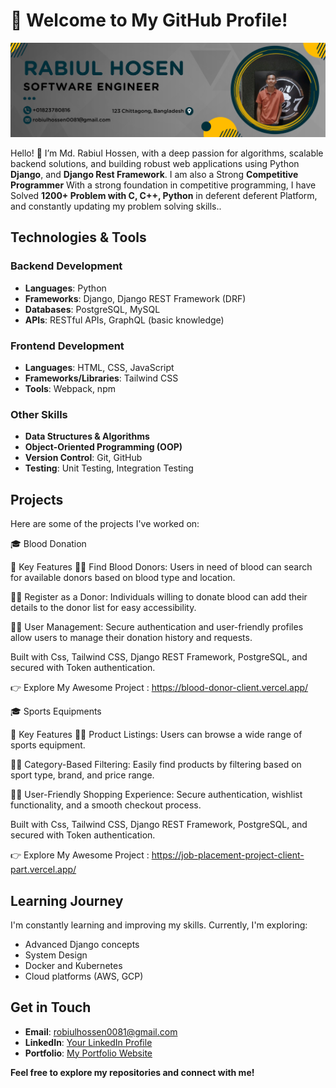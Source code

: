 # 🚀 Welcome to My GitHub Profile!

![GitHub Banner](https://github.com/hossenrabiul/blood-donor-client/blob/main/cover-photo-another.png)

Hello! 👋 I’m Md. Rabiul Hossen, with a deep passion for algorithms, scalable backend solutions, and building robust web applications using Python **Django**, and **Django Rest Framework**. I am also a Strong **Competitive Programmer** With a strong foundation in competitive programming, I have Solved **1200+ Problem with C, C++, Python** in deferent deferent Platform, and constantly updating my problem solving skills..


##  **Technologies & Tools**

### **Backend Development**
-  **Languages**: Python
-  **Frameworks**: Django, Django REST Framework (DRF)
-  **Databases**: PostgreSQL, MySQL
-  **APIs**: RESTful APIs, GraphQL (basic knowledge)

### **Frontend Development**
 - **Languages**: HTML, CSS, JavaScript
 - **Frameworks/Libraries**: Tailwind CSS
 - **Tools**: Webpack, npm

### **Other Skills**
 - **Data Structures & Algorithms**
- **Object-Oriented Programming (OOP)**
 - **Version Control**: Git, GitHub
- **Testing**: Unit Testing, Integration Testing

##  **Projects**

Here are some of the projects I've worked on:

🎓 Blood Donation

🚀 Key Features
🔹✅ Find Blood Donors: Users in need of blood can search for available donors based on blood type and location.

🔹✅ Register as a Donor: Individuals willing to donate blood can add their details to the donor list for easy accessibility.

🔹✅ User Management: Secure authentication and user-friendly profiles allow users to manage their donation history and requests.

Built with Css, Tailwind CSS, Django REST Framework, PostgreSQL, and secured with Token authentication.

👉 Explore My Awesome Project : https://blood-donor-client.vercel.app/





🎓 Sports Equipments

🚀 Key Features
🔹✅ Product Listings: Users can browse a wide range of sports equipment.

🔹✅ Category-Based Filtering: Easily find products by filtering based on sport type, brand, and price range.

🔹✅ User-Friendly Shopping Experience: Secure authentication, wishlist functionality, and a smooth checkout process.

Built with Css, Tailwind CSS, Django REST Framework, PostgreSQL, and secured with Token authentication.

👉 Explore My Awesome Project : https://job-placement-project-client-part.vercel.app/

##  **Learning Journey**

I'm constantly learning and improving my skills. Currently, I'm exploring:
 - Advanced Django concepts
 - System Design
 - Docker and Kubernetes
 - Cloud platforms (AWS, GCP)

##  **Get in Touch**

 - **Email**: [robiulhossen0081@gmail.com](mailto:robiulhossen0081@gmail.com)
- **LinkedIn**: [Your LinkedIn Profile](https://www.linkedin.com/in/rabiul-hossen-8249b5297/)
 - **Portfolio**: [My Portfolio Website](https://my-portfolio-five-zeta-21.vercel.app/)
 
 **Feel free to explore my repositories and connect with me!**
